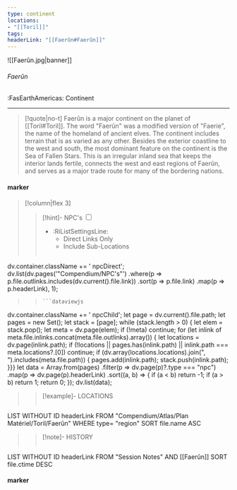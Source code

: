 ```yaml
---
type: continent
locations:
- "[[Toril]]"
tags:
headerLink: "[[Faerûn#Faerûn]]"
---
```


![[Faerûn.jpg|banner]]
###### Faerûn
<span class="sub2">:FasEarthAmericas: Continent</span>
___

> [!quote|no-t]
>Faerûn is a major continent on the planet of [[Toril#Toril]]. The word "Faerûn" was a modified version of "Faerie", the name of the homeland of ancient elves. The continent includes terrain that is as varied as any other. Besides the exterior coastline to the west and south, the most dominant feature on the continent is the Sea of Fallen Stars. This is an irregular inland sea that keeps the interior lands fertile, connects the west and east regions of Faerûn, and serves as a major trade route for many of the bordering nations.
 
#### marker
> [!column|flex 3]
> > [!hint]-  NPC's
> > <input type="checkbox" id="npc"/><ul class="sortMenu"><li class="sortIcon">:RiListSettingsLine:<ul class="dropdown npcedit"><li><label for="npc" class="directLabel active">Direct Links Only</label></li><li><label for="npc" class="childLabel">Include Sub-Locations</label></li></ul></li></ul>
> >```dataviewjs
dv.container.className += ' npcDirect';
dv.list(dv.pages('"Compendium/NPC\'s"')
 .where(p => p.file.outlinks.includes(dv.current().file.link))
.sort(p => p.file.link)
.map(p => p.headerLink), 1);
>>```
>>```dataviewjs
dv.container.className += ' npcChild';
let page = dv.current().file.path;
let pages = new Set();
let stack = [page];
while (stack.length > 0) {
let elem = stack.pop();
let meta = dv.page(elem);
if (!meta) continue;
for (let inlink of meta.file.inlinks.concat(meta.file.outlinks).array()) {
let locations = dv.page(inlink.path);
if (!locations || pages.has(inlink.path) || inlink.path === meta.locations?.[0]) continue;
 if (dv.array(locations.locations).join(", ").includes(meta.file.path)) {
 pages.add(inlink.path);
 stack.push(inlink.path);
}}}
let data = Array.from(pages)
.filter(p => dv.page(p)?.type === "npc")
.map(p => dv.page(p).headerLink)
.sort((a, b) => {
if (a < b) return -1;
if (a > b) return 1;
return 0;
});
dv.list(data);
> 
>> [!example]- LOCATIONS
>>```dataview
LIST WITHOUT ID headerLink
FROM "Compendium/Atlas/Plan Matériel/Toril/Faerûn"
WHERE type= "region"
SORT file.name ASC
>
>> [!note]- HISTORY
>>```dataview
LIST WITHOUT ID headerLink
FROM "Session Notes" AND [[Faerûn]]
SORT file.ctime DESC
#### marker
